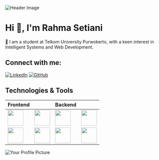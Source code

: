 ![Header Image](link-to-your-header-image)

# Hi 👋, I'm Rahma Setiani

🌱 I am a student at Telkom University Purwokerto, with a keen interest in Intelligent Systems and Web Development.

## Connect with me:

[![LinkedIn](https://img.shields.io/badge/LinkedIn-Connect%20with%20me-blue?style=flat&logo=linkedin&logoColor=white)](https://www.linkedin.com/in/rahmasetiani/)
[![GitHub](https://img.shields.io/badge/GitHub-My%20Profile-black?style=flat&logo=github&logoColor=white)](https://github.com/rahmasetiani)



## Technologies & Tools

| Frontend |           | Backend  |          |
|----------|-----------|----------|----------|
| <img src="https://img.shields.io/badge/-HTML-E34F26?style=flat&logo=html5&logoColor=white" width="50"/> | <img src="https://img.shields.io/badge/-CSS-1572B6?style=flat&logo=css3&logoColor=white" width="50"/> | <img src="https://img.shields.io/badge/-PHP-777BB4?style=flat&logo=php&logoColor=white" width="50"/> | <img src="https://img.shields.io/badge/-Python-3776AB?style=flat&logo=python&logoColor=white" width="50"/> |
| <img src="https://img.shields.io/badge/-Bootstrap-563D7C?style=flat&logo=bootstrap&logoColor=white" width="50"/> | <img src="https://img.shields.io/badge/-Figma-F24E1E?style=flat&logo=figma&logoColor=white" width="50"/> | <img src="https://img.shields.io/badge/-Java-007396?style=flat&logo=java&logoColor=white" width="50"/> | <img src="https://img.shields.io/badge/-Go-00ADD8?style=flat&logo=go&logoColor=white" width="50"/> |



![Your Profile Picture](link-to-your-profile-picture)
